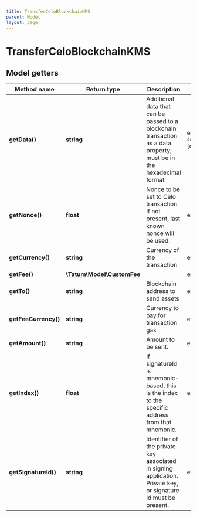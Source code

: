 ```yaml
---
title: TransferCeloBlockchainKMS
parent: Model
layout: page
---
```


# TransferCeloBlockchainKMS

## Model getters

Method name | Return type | Description | Notes
------------ | ------------- | ------------- | -------------
**getData()** | **string** | Additional data that can be passed to a blockchain transaction as a data property; must be in the hexadecimal format | ex.: `4d79206e6f746520746f2074686520726563697069656e74` [optional]
**getNonce()** | **float** | Nonce to be set to Celo transaction. If not present, last known nonce will be used. | ex.: `null` [optional]
**getCurrency()** | **string** | Currency of the transaction | ex.: `null`
**getFee()** | [**\Tatum\Model\CustomFee**](../CustomFee) |  | ex.: `null` [optional]
**getTo()** | **string** | Blockchain address to send assets | ex.: `0x687422eEA2cB73B5d3e242bA5456b782919AFc85`
**getFeeCurrency()** | **string** | Currency to pay for transaction gas | ex.: `null`
**getAmount()** | **string** | Amount to be sent. | ex.: `100000`
**getIndex()** | **float** | If signatureId is mnemonic-based, this is the index to the specific address from that mnemonic. | ex.: `null` [optional]
**getSignatureId()** | **string** | Identifier of the private key associated in signing application. Private key, or signature Id must be present. | ex.: `26d3883e-4e17-48b3-a0ee-09a3e484ac83`

